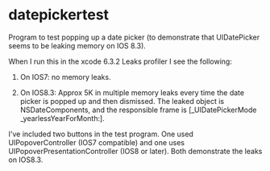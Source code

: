 # datepickertest
Program to test popping up a date picker (to demonstrate that UIDatePicker seems to be leaking memory on IOS 8.3).

When I run this in the xcode 6.3.2 Leaks profiler I see the following:

1) On IOS7: no memory leaks.

2) On IOS8.3: Approx 5K in multiple memory leaks every time the date picker is popped up and then dismissed. The leaked object is NSDateComponents, and the responsible frame is [_UIDatePickerMode _yearlessYearForMonth:].

I've included two buttons in the test program. One used UIPopoverController (IOS7 compatible) and one uses UIPopoverPresentationController (IOS8 or later). Both demonstrate the leaks on IOS8.3.
